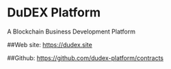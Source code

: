 
# DuDEX Platform
 A Blockchain Business Development Platform

##Web site: https://dudex.site

##Github:   https://github.com/dudex-platform/contracts


